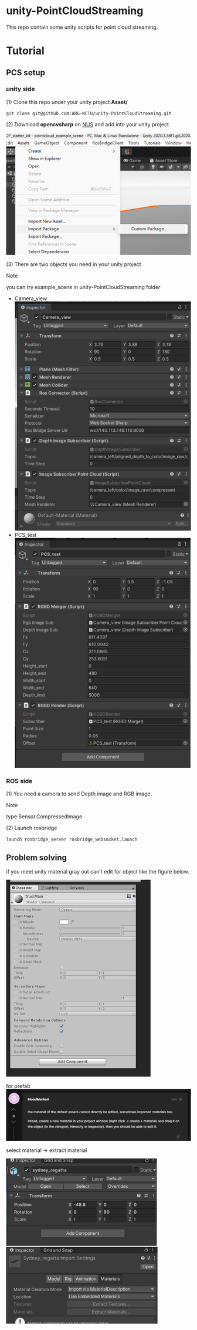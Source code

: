 ﻿# unity-PointCloudStreaming
This repo contain some unity scripts for point cloud streaming.

# Tutorial

## PCS setup

### unity side
(1) Clone this repo under your unity project **Asset/**
```
git clone git@github.com:ARG-NCTU/unity-PointCloudStreaming.git
```

(2) Download **opencvsharp** on [NUS](http://gofile.me/773h8/QzkncjedT) and add into your unity project.

![](/Tutorials/Image/image9.png)

(3) There are two objects you need in your unity project 
> [!NOTE]
> you can try example_scene in unity-PointCloudStreaming folder

- Camera_view
  ![](/Tutorials/Image/image3.png)
- PCS_test
  ![](/Tutorials/Image/image6.png)

### ROS side

(1) You need a camera to send Depth image and RGB image.
> [!NOTE]
> type:Sensor.CompressedImage

(2) Launch rosbridge
```
launch rosbridge_server rosbridge_websocket.launch
```

## Problem solving
if you meet unity material gray out can't edit for object like the figure below.

![](/Tutorials/Image/image4.png)

for prefab
![](/Tutorials/Image/image7.png)

select material -> extract material

![](/Tutorials/Image/image1.png)
![](/Tutorials/Image/image2.png)
